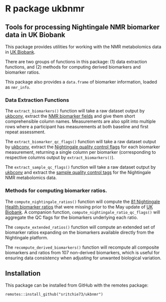 # R package ukbnmr

## Tools for processing Nightingale NMR biomarker data in UK Biobank

This package provides utilities for working with the NMR metabolomics data in [UK Biobank](https://biobank.ndph.ox.ac.uk/showcase/label.cgi?id=220).

There are two groups of functions in this package: (1) data extraction functions,
and (2) methods for computing derived biomarkers and biomarker ratios.

This package also provides a `data.frame` of biomarker information, loaded
as `nmr_info`.

### Data Extraction Functions

The `extract_biomarkers()` function will take a raw dataset output by [ukbconv](https://biobank.ctsu.ox.ac.uk/crystal/exinfo.cgi?src=accessing_data_guide), extract the [NMR biomarker fields](https://biobank.ndph.ox.ac.uk/showcase/label.cgi?id=220) and give them short comprehensible column names. Measurements are also split into multiple rows where a participant has measurements at both baseline and first repeat assessment.

The `extract_biomarker_qc_flags()` function will take a raw dataset output by [ukbconv](https://biobank.ctsu.ox.ac.uk/crystal/exinfo.cgi?src=accessing_data_guide), extract the [Nightingale quality control flags](https://biobank.ndph.ox.ac.uk/showcase/label.cgi?id=221) for each biomarker measurement, returning a single column per biomarker (corresponding to respective columns output by `extract_biomarkers()`).

The `extract_sample_qc_flags()` function will take a raw dataset output by [ukbconv](https://biobank.ctsu.ox.ac.uk/crystal/exinfo.cgi?src=accessing_data_guide) and extract the [sample quality control tags](https://biobank.ndph.ox.ac.uk/showcase/label.cgi?id=222) for the Nightingale NMR metabolomics data.

### Methods for computing biomarker ratios.

The `compute_nightingale_ratios()` function will compute the [81 Nightingale Health biomarker ratios](https://nightingalehealth.com/biomarkers) that were missing prior to the May update of [UK Biobank](https://biobank.ndph.ox.ac.uk/showcase/label.cgi?id=220). A companion function, `compute_nightingale_ratio_qc_flags()` will aggregate the QC flags for the biomarkers underlying each ratio. 

The `compute_extended_ratios()` function will compute an extended
set of biomarker ratios expanding on the biomarkers available directly from
the Nightingale platform.

The `recompute_derived_biomarkers()` function will recompute all
composite biomarkers and ratios from 107 non-derived biomarkers, which is
useful for ensuring data consistency when adjusting for unwanted biological
variation.

## Installation

This package can be installed from GitHub with the remotes package:

```
remotes::install_github("sritchie73/ukbnmr")
```
